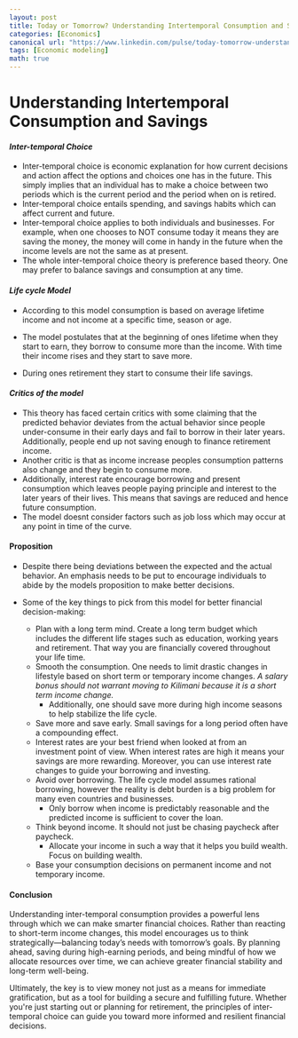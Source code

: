 ```yaml
---
layout: post
title: Today or Tomorrow? Understanding Intertemporal Consumption and Savings
categories: [Economics]
canonical url: "https://www.linkedin.com/pulse/today-tomorrow-understanding-intertemporal-savings-akinyi-omondi-joy-ii1ff"
tags: [Economic modeling]
math: true
---
```


# Understanding Intertemporal Consumption and Savings
#### *Inter-temporal Choice*
- Inter-temporal choice is economic explanation for how current decisions and action affect the options and choices one has in the future. This simply implies that an individual has to make a choice between two periods which is the current period and the period when on is retired. 
- Inter-temporal choice entails spending, and savings habits which can affect current and future. 
- Inter-temporal choice applies to both individuals and businesses. For example, when one chooses to NOT consume today it means they are saving the money, the money will come in handy in the future when the income levels are not the same as at present. 
- The whole inter-temporal choice theory is preference based theory. One may prefer to balance savings and consumption at any time.

#### *Life cycle Model*
- According to this model consumption is based on average lifetime income and not income at a specific time, season or age.
- The model postulates that at the beginning of ones lifetime when they start to earn, they borrow to consume more than the income. With time their income rises and they start to save more.

- During ones retirement they start to consume their life savings. 

#### *Critics of the model*
- This theory has faced certain critics with some claiming that the predicted behavior deviates from the actual behavior since people under-consume in their early days and fail to borrow in their later years. Additionally, people end up not saving enough to finance retirement income.
- Another critic is that as income increase peoples consumption patterns also change and they begin to consume more.
- Additionally, interest rate encourage borrowing and present consumption which leaves people paying principle and interest to the later years of their lives. This means that savings are reduced and hence future consumption. 
- The model doesnt consider factors such as job loss which may occur at any point in time of the curve.


#### Proposition
- Despite there being deviations between the expected and the actual behavior. An emphasis needs to be put to encourage individuals to abide by the models proposition to make better decisions.


- Some of the key things to pick from this model for better financial decision-making:

    - Plan with a long term mind. Create a long term budget which includes the different life stages such as education, working years and retirement. That way you are financially covered throughout your life time.
    - Smooth the consumption. One needs to limit drastic changes in lifestyle based on short term or temporary income changes. 
    *A salary bonus should not warrant moving to Kilimani because it is a short term income change.*
        - Additionally, one should save more during high income seasons to help stabilize the life cycle.
    - Save more and save early. Small savings for a long period often have a compounding effect.
    - Interest rates are your best friend when looked at from an investment point of view. When interest rates are high it means your savings are more rewarding. Moreover, you can use interest rate changes to guide your borrowing and investing. 
    - Avoid over borrowing. The life cycle model assumes rational borrowing, however the reality is debt burden is a big problem for many even countries and businesses.
        - Only borrow when income is predictably reasonable and the predicted income is sufficient to cover the loan. 
    - Think beyond income. It should not just be chasing paycheck after paycheck. 
        - Allocate your income in such a way that it helps you build wealth. Focus on building wealth. 
    - Base your consumption decisions on permanent income and not temporary income.

#### Conclusion
Understanding inter-temporal consumption provides a powerful lens through which we can make smarter financial choices. Rather than reacting to short-term income changes, this model encourages us to think strategically—balancing today’s needs with tomorrow’s goals. By planning ahead, saving during high-earning periods, and being mindful of how we allocate resources over time, we can achieve greater financial stability and long-term well-being.

Ultimately, the key is to view money not just as a means for immediate gratification, but as a tool for building a secure and fulfilling future. Whether you're just starting out or planning for retirement, the principles of inter-temporal choice can guide you toward more informed and resilient financial decisions.